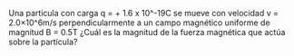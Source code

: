 Una particula con carga q = + 1.6 x 10^-19C se mueve con velocidad v = 2.0×10^6m/s perpendicularmente a un campo magnético uniforme de magnitud B = 0.5T
¿Cuál es la magnitud de la fuerza magnética que actúa sobre la partícula?